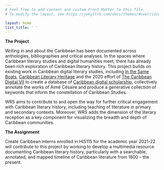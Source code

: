 ```yaml
---
# Feel free to add content and custom Front Matter to this file.
# To modify the layout, see https://jekyllrb.com/docs/themes/#overriding-theme-defaults

layout: home
list_title: ' '
---
```


__The Project__


Writing in and about the Caribbean has been documented across anthologies, bibliographies and critical analyses. In the spaces where Caribbean literary studies and digital humanities meet, there has already been rich exploration of Caribbean literary history. This project builds on existing work in Caribbean digital literary studies, including [In the Same Boats][1], [Caribbean Literary Heritage][2] and the 2020 effort of [The Caribbean Digital VII][3] to create a database of [Caribbean digital scholarship][4], collectively annotate the works of Aimé Césaire and produce a generative collection of keywords that inform the constellation of Caribbean Studies.

WRS aims to contribute to and open the way for further critical engagement with Caribbean literary history, including teaching of literature in primary and secondary contexts.  Moreover, WRS adds the dimension of the literary reception as a key component for visualizing the breadth and depth of Caribbean communities.



__The Assignment__


Create Caribbean interns enrolled in HIS115 for the academic year 2021-22 will contribute to this project by working to develop a multimedia resource documenting Caribbean literary history, particularly with a searchable, annotated, and mapped timeline of Caribbean literature from 1800 – the present.

[1]: https://sameboats.org/ "In the Same Boats"
[2]: https://www.caribbeanliteraryheritage.com/ "Caribbean Literary Heritage"
[3]: http://caribbeandigitalnyc.net/2020/ "TCDVII"
[4]: https://caribbeandigitalnyc.net/caridischo/ "Directory of Caribbean Digital Scholarship"
